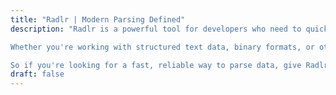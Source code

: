 ```yaml
---
title: "Radlr | Modern Parsing Defined"
description: "Radlr is a powerful tool for developers who need to quickly and easily parse complex data structures. With its intuitive syntax and robust features, Radlr makes it easy to build custom parsers for a wide range of applications.

Whether you're working with structured text data, binary formats, or other types of data, Radlr can help you parse it quickly and accurately. With support for a variety of parsing algorithms and a flexible grammar definition language, Radlr lets you build parsers that are tailored to your specific needs.

So if you're looking for a fast, reliable way to parse data, give Radlr a try. It's the parser compiler that can help you get the job done quickly and easily."
draft: false
---
```



